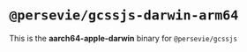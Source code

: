 # `@persevie/gcssjs-darwin-arm64`

This is the **aarch64-apple-darwin** binary for `@persevie/gcssjs`
